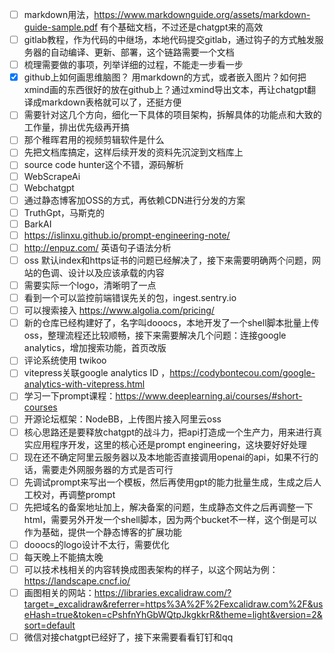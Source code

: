 
- [ ] markdown用法，https://www.markdownguide.org/assets/markdown-guide-sample.pdf 有个基础文档，不过还是chatgpt来的高效
- [ ] gitlab教程，作为代码的中继场，本地代码提交gitlab，通过钩子的方式触发服务器的自动编译、更新、部署，这个链路需要一个文档
- [ ] 梳理需要做的事项，列举详细的过程，不能走一步看一步
- [x] github上如何画思维脑图？ 用markdown的方式，或者嵌入图片？如何把xmind画的东西很好的放在github上？通过xmind导出文本，再让chatgpt翻译成markdown表格就可以了，还挺方便
- [ ] 需要针对这几个方向，细化一下具体的项目架构，拆解具体的功能点和大致的工作量，排出优先级再开搞
- [ ] 那个稚晖君用的视频剪辑软件是什么
- [ ] 先把文档库搞定，这样后续开发的资料先沉淀到文档库上
- [ ] source code hunter这个不错，源码解析
- [ ] WebScrapeAi
- [ ] Webchatgpt
- [ ] 通过静态博客加OSS的方式，再依赖CDN进行分发的方案
- [ ] TruthGpt，马斯克的
- [ ] BarkAI
- [ ] https://islinxu.github.io/prompt-engineering-note/
- [ ] http://enpuz.com/ 英语句子语法分析
- [ ] oss 默认index和https证书的问题已经解决了，接下来需要明确两个问题，网站的色调、设计以及应该承载的内容
- [ ] 需要实际一个logo，清晰明了一点
- [ ] 看到一个可以监控前端错误先关的包，ingest.sentry.io
- [ ] 可以搜索接入 https://www.algolia.com/pricing/
- [ ] 新的仓库已经构建好了，名字叫dooocs，本地开发了一个shell脚本批量上传oss，整理流程还比较顺畅，接下来需要解决几个问题：连接google analytics，增加搜索功能，首页改版
- [ ] 评论系统使用 twikoo
- [ ] vitepress关联google analytics ID ，https://codybontecou.com/google-analytics-with-vitepress.html
- [ ] 学习一下prompt课程：https://www.deeplearning.ai/courses/#short-courses
- [ ] 开源论坛框架：NodeBB，上传图片接入阿里云oss
- [ ] 核心思路还是要释放chatgpt的战斗力，把api打造成一个生产力，用来进行真实应用程序开发，这里的核心还是prompt engineering，这块要好好处理
- [ ] 现在还不确定阿里云服务器以及本地能否直接调用openai的api，如果不行的话，需要走外网服务器的方式是否可行
- [ ] 先调试prompt来写出一个模板，然后再使用gpt的能力批量生成，生成之后人工校对，再调整prompt
- [ ] 先把域名的备案地址加上，解决备案的问题，生成静态文件之后再调整一下html，需要另外开发一个shell脚本，因为两个bucket不一样，这个倒是可以作为基础，提供一个静态博客的扩展功能
- [ ] dooocs的logo设计不太行，需要优化
- [ ] 每天晚上不能搞太晚
- [ ] 可以技术栈相关的内容转换成图表架构的样子，以这个网站为例：https://landscape.cncf.io/
- [ ] 画图相关的网站：https://libraries.excalidraw.com/?target=_excalidraw&referrer=https%3A%2F%2Fexcalidraw.com%2F&useHash=true&token=cPshfnYhGbWQtpJkgkkrR&theme=light&version=2&sort=default
- [ ] 微信对接chatgpt已经好了，接下来需要看看钉钉和qq

